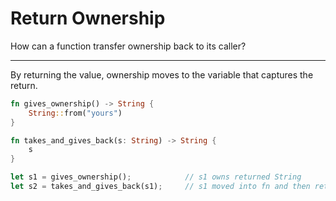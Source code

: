 # Return Ownership

How can a function transfer ownership back to its caller?

---

By returning the value, ownership moves to the variable that captures the return.

```rust
fn gives_ownership() -> String {
    String::from("yours")
}

fn takes_and_gives_back(s: String) -> String {
    s
}

let s1 = gives_ownership();            // s1 owns returned String
let s2 = takes_and_gives_back(s1);     // s1 moved into fn and then returned
```